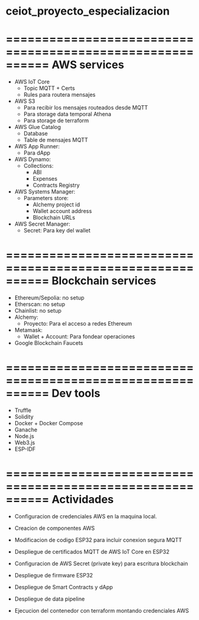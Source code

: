 # ceiot_proyecto_especializacion

==========================================================
AWS services
==========================================================
- AWS IoT Core
    - Topic MQTT + Certs
    - Rules para routera mensajes
- AWS S3
    - Para recibir los mensajes routeados desde MQTT
    - Para storage data temporal Athena
    - Para storage de terraform
- AWS Glue Catalog
    - Database
    - Table de mensajes MQTT
- AWS App Runner: 
    - Para dApp
- AWS Dynamo:
    - Collections:
        - ABI
        - Expenses
        - Contracts Registry
- AWS Systems Manager:
     - Parameters store:
        - Alchemy project id
        - Wallet account address
        - Blockchain URLs
- AWS Secret Manager: 
    - Secret: Para key del wallet


==========================================================
Blockchain services
==========================================================
- Ethereum/Sepolia: no setup
- Etherscan: no setup
- Chainlist: no setup
- Alchemy:
    - Proyecto: Para el acceso a redes Ethereum
- Metamask:
    - Wallet + Account: Para fondear operaciones
- Google Blockchain Faucets


==========================================================
Dev tools
==========================================================
- Truffle
- Solidity
- Docker + Docker Compose
- Ganache
- Node.js
- Web3.js
- ESP-IDF


==========================================================
Actividades
==========================================================
- Configuracion de credenciales AWS en la maquina local.
- Creacion de componentes AWS
- Modificacion de codigo ESP32 para incluir conexion segura MQTT
- Despliegue de certificados MQTT de AWS IoT Core en ESP32
- Configuracion de AWS Secret (private key) para escritura blockchain
- Despliegue de firmware ESP32

- Despliegue de Smart Contracts y dApp
- Despliegue de data pipeline
- Ejecucion del contenedor con terraform montando credenciales AWS
